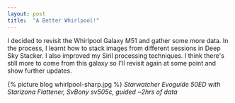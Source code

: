 ```yaml
---
layout: post
title:  "A Better Whirlpool!"
---
```

I decided to revisit the Whirlpool Galaxy M51 and gather some more data. In the process, I learnt how to stack images from different sessions in Deep Sky Stacker. I also improved my Siril processing techniques. I think there's still more to come from this galaxy so I'll revisit again at some point and show further updates.

{% picture blog whirlpool-sharp.jpg %}
_Starwatcher Evoguide 50ED with Starizona Flattener, SvBony sv505c, guided ~2hrs of data_
